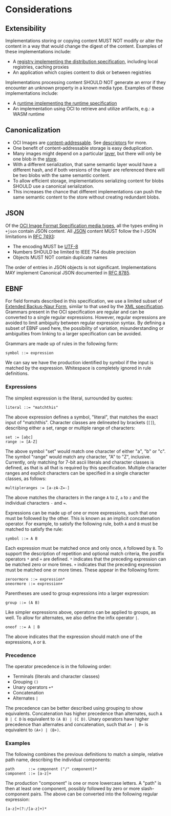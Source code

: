 # Considerations

## Extensibility

Implementations storing or copying content MUST NOT modify or alter the content in a way that would change the digest of the content. Examples of these implementations include:

- A [registry implementing the distribution specification][distribution-spec], including local registries, caching proxies
- An application which copies content to disk or between registries

Implementations processing content SHOULD NOT generate an error if they encounter an unknown property in a known media type. Examples of these implementations include:

- A [runtime implementing the runtime specification][runtime-spec]
- An implementation using OCI to retrieve and utilize artifacts, e.g.: a WASM runtime

## Canonicalization

- OCI Images are [content-addressable](https://en.wikipedia.org/wiki/Content-addressable_storage). See [descriptors](descriptor.md) for more.
- One benefit of content-addressable storage is easy deduplication.
- Many images might depend on a particular [layer](layer.md), but there will only be one blob in the [store](image-layout.md).
- With a different serialization, that same semantic layer would have a different hash, and if both versions of the layer are referenced there will be two blobs with the same semantic content.
- To allow efficient storage, implementations serializing content for blobs SHOULD use a canonical serialization.
- This increases the chance that different implementations can push the same semantic content to the store without creating redundant blobs.

## JSON

Of the [OCI Image Format Specification media types](media-types.md), all the types ending in `+json` contain JSON content.
All [JSON][JSON] content MUST follow the I-JSON limitations in [RFC 7493][rfc7493]:

- The encoding MUST be [UTF-8][rfc3629]
- Numbers SHOULD be limited to IEEE 754 double precision
- Objects MUST NOT contain duplicate names

The order of entries in JSON objects is not significant.
Implementations MAY implement Canonical JSON documented in [RFC 8785][rfc8785].

## EBNF

For field formats described in this specification, we use a limited subset of [Extended Backus-Naur Form][ebnf], similar to that used by the [XML specification][xmlebnf].
Grammars present in the OCI specification are regular and can be converted to a single regular expressions.
However, regular expressions are avoided to limit ambiguity between regular expression syntax.
By defining a subset of EBNF used here, the possibility of variation, misunderstanding or ambiguities from linking to a larger specification can be avoided.

Grammars are made up of rules in the following form:

```ebnf
symbol ::= expression
```

We can say we have the production identified by symbol if the input is matched by the expression.
Whitespace is completely ignored in rule definitions.

### Expressions

The simplest expression is the literal, surrounded by quotes:

```ebnf
literal ::= "matchthis"
```

The above expression defines a symbol, "literal", that matches the exact input of "matchthis".
Character classes are delineated by brackets (`[]`), describing either a set, range or multiple range of characters:

```ebnf
set := [abc]
range := [A-Z]
```

The above symbol "set" would match one character of either "a", "b" or "c".
The symbol "range" would match any character, "A" to "Z", inclusive.
Currently, only matching for 7-bit ascii literals and character classes is defined, as that is all that is required by this specification.
Multiple character ranges and explicit characters can be specified in a single character classes, as follows:

```ebnf
multipleranges := [a-zA-Z=-]
```

The above matches the characters in the range `A` to `Z`, `a` to `z` and the individual characters `-` and `=`.

Expressions can be made up of one or more expressions, such that one must be followed by the other.
This is known as an implicit concatenation operator.
For example, to satisfy the following rule, both `A` and `B` must be matched to satisfy the rule:

```ebnf
symbol ::= A B
```

Each expression must be matched once and only once, `A` followed by `B`.
To support the description of repetition and optional match criteria, the postfix operators `*` and `+` are defined.
`*` indicates that the preceding expression can be matched zero or more times.
`+` indicates that the preceding expression must be matched one or more times.
These appear in the following form:

```ebnf
zeroormore ::= expression*
oneormore ::= expression+
```

Parentheses are used to group expressions into a larger expression:

```ebnf
group ::= (A B)
```

Like simpler expressions above, operators can be applied to groups, as well.
To allow for alternates, we also define the infix operator `|`.

```ebnf
oneof ::= A | B
```

The above indicates that the expression should match one of the expressions, `A` or `B`.

### Precedence

The operator precedence is in the following order:

- Terminals (literals and character classes)
- Grouping `()`
- Unary operators `+*`
- Concatenation
- Alternates `|`

The precedence can be better described using grouping to show equivalents.
Concatenation has higher precedence than alternates, such `A B | C D` is equivalent to `(A B) | (C D)`.
Unary operators have higher precedence than alternates and concatenation, such that `A+ | B+` is equivalent to `(A+) | (B+)`.

### Examples

The following combines the previous definitions to match a simple, relative path name, describing the individual components:

```ebnf
path      ::= component ("/" component)*
component ::= [a-z]+
```

The production "component" is one or more lowercase letters.
A "path" is then at least one component, possibly followed by zero or more slash-component pairs.
The above can be converted into the following regular expression:

```regex
[a-z]+(?:/[a-z]+)*
```

[distribution-spec]: https://github.com/opencontainers/distribution-spec/blob/main/spec.md
[ebnf]: https://en.wikipedia.org/wiki/Extended_Backus%E2%80%93Naur_form
[JSON]: https://json.org/
[rfc3629]: https://datatracker.ietf.org/doc/html/rfc3629
[rfc7493]: https://datatracker.ietf.org/doc/html/rfc7493
[rfc8785]: https://datatracker.ietf.org/doc/html/rfc8785
[runtime-spec]: https://github.com/opencontainers/runtime-spec/blob/main/spec.md
[xmlebnf]: https://www.w3.org/TR/REC-xml/#sec-notation
